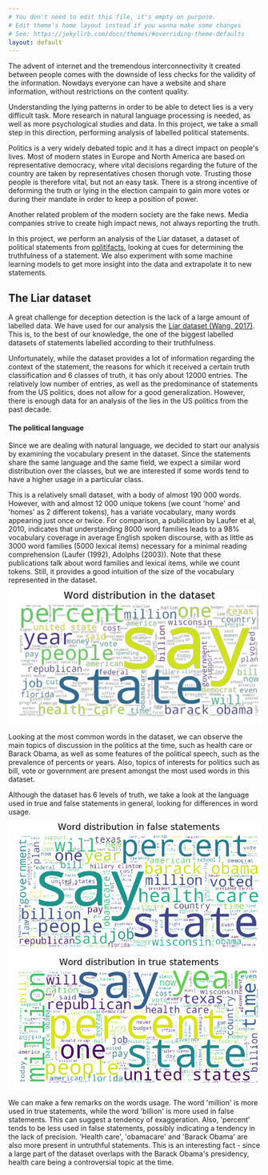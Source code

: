 ```yaml
---
# You don't need to edit this file, it's empty on purpose.
# Edit theme's home layout instead if you wanna make some changes
# See: https://jekyllrb.com/docs/themes/#overriding-theme-defaults
layout: default
---
```


The advent of internet and the tremendous interconnectivity it created between
people comes with the downside of less checks for the validity of the
information. Nowdays everyone can have a website and share information, without
restrictions on the content quality.

Understanding the lying patterns in order to be able to detect lies is a very
difficult task. More research in natural language processing is needed, as well
as more psychological studies and data. In this project, we take a small step
in this direction, performing analysis of labelled political statements.

Politics is a very widely debated topic and it has a direct impact on people's
lives. Most of modern states in Europe and North America are based on
representative democracy, where vital decisions regarding the future of the
country are taken by representatives chosen thorugh vote. Trusting those people
is therefore vital, but not an easy task. There is a strong incentive of
deforming the truth or lying in the election campain to gain more votes or
during their mandate in order to keep a position of power.

Another related problem of the modern society are the fake news. Media
companies strive to create high impact news, not always reporting the truth.

In this project, we perform an analysis of the Liar dataset, a dataset of
political statements from [politifacts](http://www.politifact.com), looking
at cues for determining the truthfulness of a statement. We also experiment
with some machine learning models to get more insight into the data and
extrapolate it to new statements.

## The Liar dataset

A great challenge for deception detection is the lack of a large amount of
labelled data. We have used for our analysis the
[Liar dataset (Wang, 2017)](https://arxiv.org/abs/1705.00648).
This is, to the best of our knowledge, the one of the biggest labelled datasets
of statements labelled according to their truthfulness.

Unfortunately, while the dataset provides a lot of information regarding the
context of the statement, the reasons for which it received a certain truth
classification and 6 classes of truth, it has only about 12000 entries. The
relatively low number of entries, as well as the predominance of statements
from the US politics, does not allow for a good generalization. However, there
is enough data for an analysis of the lies in the US politics from the past
decade.


#### The political language

Since we are dealing with natural language, we decided to start our analysis
by examining the vocabulary present in the dataset. Since the statements share
the same language and the same field, we expect a similar word distribution
over the classes, but we are interested if some words tend to have a higher
usage in a particular class.

This is a relatively small dataset, with a body of almost 190 000 words.
However, with and almost 12 000 unique tokens (we count 'home' and 'homes'
as 2 different tokens), has a variate vocabulary, many words appearing just
once or twice. For comparison, a publication by Laufer et al, 2010, indicates
that understanding 8000 word families leads to a 98% vocabulary coverage in
average English spoken discourse, with as little as 3000 word families (5000
lexical items) necessary for a minimal reading comprehension (Laufer (1992),
Adolphs (2003)). Note that these publications talk about word families and
lexical items, while we count tokens. Still, it provides a good intuition of
the size of the vocabulary represented in the dataset.

![Wordcloud all](assets/wordcloud_all.png)

Looking at the most common words in the dataset, we can observe the main topics
of discussion in the politics at the time, such as health care or Barack
Obama, as well as some features of the political speech, such as the prevalence
of percents or years. Also, topics of interests for politics such as bill,
vote or government are present amongst the most used words in this dataset.

Although the dataset has 6 levels of truth, we take a look at the language
used in true and false statements in general, looking for differences in word
usage.

![Wordcloud truefalse](assets/wordcloud_truefalse.png)

We can make a few remarks on the words usage. The word 'million' is more used
in true statements, while the word 'billion' is more used in false statements.
This can suggest a tendency of exaggeration. Also, 'percent' tends to be less
used in false statements, possibly indicating a tendency in the lack of
precision. 'Health care', 'obamacare' and 'Barack Obama' are also more present
in untruthful statements. This is an interesting fact - since a large part of
the dataset overlaps with the Barack Obama's presidency, health care being
a controversial topic at the time.



